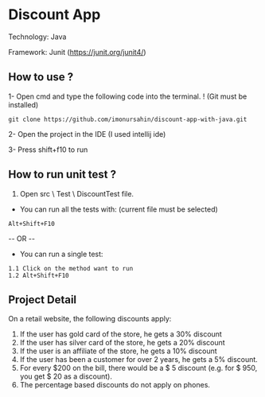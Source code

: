 # Discount App

Technology: Java

Framework: Junit (https://junit.org/junit4/)

## How to use ?

1- Open cmd and type the following code into the terminal. ! (Git must be installed)
```
git clone https://github.com/imonursahin/discount-app-with-java.git

```

2- Open the project in the IDE (I used intellij ide) 

3- Press shift+f10 to run

## How to run unit test ?

1. Open src \ Test \ DiscountTest file.
- You can run all the tests with: (current file must be selected)
```
Alt+Shift+F10

```

-- OR --

- You can run a single test:
```
1.1 Click on the method want to run
1.2 Alt+Shift+F10
```

## Project Detail
On a retail website, the following discounts apply:
1.	If the user has gold card of the store, he gets a 30% discount
2.	If the user has silver card of the store, he gets a 20% discount
3. If the user is an affiliate of the store, he gets a 10% discount
4. If the user has been a customer for over 2 years, he gets a 5% discount.
5. For every $200 on the bill, there would be a $ 5 discount (e.g. for $ 950, you get $ 20 as a discount).
6. The percentage based discounts do not apply on phones.



